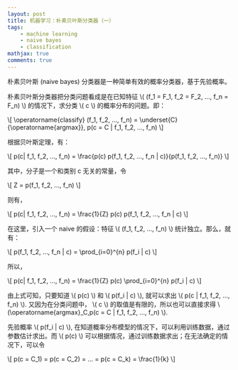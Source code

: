 ```yaml
---
layout: post
title: 机器学习：朴素贝叶斯分类器（一）
tags:
    - machine learning
    - naive bayes
    - classification
mathjax: true
comments: true
---
```


朴素贝叶斯 (naive bayes) 分类器是一种简单有效的概率分类器，基于先验概率。

朴素贝叶斯分类器把分类问题看成是在已知特征 \\( (f_1 = F_1, f_2 = F_2, ..., f_n = F_n) \\) 的情况下，求分类 \\( c \\) 的概率分布的问题。即：

\\[ \operatorname{classify} (f_1, f_2, ..., f_n) = \underset{C}{\operatorname{argmax}}\, p(c = C | f_1, f_2, ..., f_n) \\]

根据贝叶斯定理，有：

\\[ p(c| f_1, f_2, ..., f_n) = \frac{p(c) p(f_1, f_2, ..., f_n | c)}{p(f_1, f_2, ..., f_n)}  \\]

其中，分子是一个和类别 c 无关的常量，令

\\[ Z = p(f_1, f_2, ..., f_n) \\]

则有，

\\[ p(c| f_1, f_2, ..., f_n) = \frac{1}{Z} p(c) p(f_1, f_2, ..., f_n | c)  \\]

在这里，引入一个 naive 的假设：特征 \\( (f_1, f_2, ..., f_n) \\) 统计独立。那么，就有：

<div>\[ p(f_1, f_2, ..., f_n | c) = \prod_{i=0}^{n} p(f_i | c) \]</div>

所以，

<div>\[ p(c| f_1, f_2, ..., f_n) = \frac{1}{Z} p(c) \prod_{i=0}^{n} p(f_i | c) \]</div>

由上式可知，只要知道 \\( p(c) \\) 和 \\( p(f_i | c) \\), 就可以求出 \\( p(c | f_1, f_2, ..., f_n) \\). 又因为在分类问题中， \\( c \\) 的取值是有限的，所以也可以直接求得 \\(\operatorname{argmax}\_C\,p(c = C | f_1, f_2, ..., f_n) \\).

先验概率 \\( p(f_i | c) \\), 在知道概率分布模型的情况下，可以利用训练数据，通过参数估计求出。而 \\( p(c) \\) 可以根据情况，通过训练数据求出；在无法确定的情况下，可以令

\\[ p(c = C_1) = p(c = C_2) = ... = p(c = C_k) = \frac{1}{k} \\]
